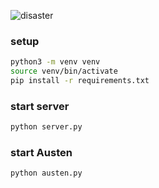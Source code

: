 ![disaster](https://static01.nyt.com/images/2021/04/30/multimedia/30xp-meme/29xp-meme-articleLarge-v3.jpg?quality=75&auto=webp&disable=upscale)<br>

### setup
```bash
python3 -m venv venv
source venv/bin/activate
pip install -r requirements.txt
```
### start server
```python
python server.py
```
### start Austen
```python
python austen.py
```
